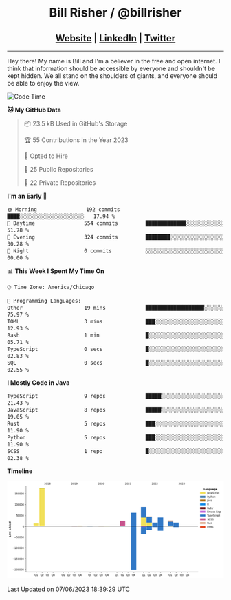 
<h1 align="center">
    Bill Risher / @billrisher <br />
</h1>
<h2 align="center">
    <a href="https://billrisher.com">Website</a> | <a href="https://linkedin.com/in/william-risher">LinkedIn</a> | <a href="https://twitter.com/billrisher_">Twitter</a> 
 </h2>

---

Hey there! My name is Bill and I'm a believer in the free and open internet. 
I think that information should be accessible by everyone and shouldn't be kept hidden. 
We all stand on the shoulders of giants, and everyone should be able to enjoy the view.

<!--START_SECTION:waka-->
![Code Time](http://img.shields.io/badge/Code%20Time-175%20hrs%2019%20mins-blue)

**🐱 My GitHub Data** 

> 📦 23.5 kB Used in GitHub's Storage 
 > 
> 🏆 55 Contributions in the Year 2023
 > 
> 💼 Opted to Hire
 > 
> 📜 25 Public Repositories 
 > 
> 🔑 22 Private Repositories 
 > 
**I'm an Early 🐤** 

```text
🌞 Morning                192 commits         ████░░░░░░░░░░░░░░░░░░░░░   17.94 % 
🌆 Daytime                554 commits         █████████████░░░░░░░░░░░░   51.78 % 
🌃 Evening                324 commits         ████████░░░░░░░░░░░░░░░░░   30.28 % 
🌙 Night                  0 commits           ░░░░░░░░░░░░░░░░░░░░░░░░░   00.00 % 
```


📊 **This Week I Spent My Time On** 

```text
🕑︎ Time Zone: America/Chicago

💬 Programming Languages: 
Other                    19 mins             ███████████████████░░░░░░   75.97 % 
TOML                     3 mins              ███░░░░░░░░░░░░░░░░░░░░░░   12.93 % 
Bash                     1 min               █░░░░░░░░░░░░░░░░░░░░░░░░   05.71 % 
TypeScript               0 secs              █░░░░░░░░░░░░░░░░░░░░░░░░   02.83 % 
SQL                      0 secs              █░░░░░░░░░░░░░░░░░░░░░░░░   02.55 % 
```

**I Mostly Code in Java** 

```text
TypeScript               9 repos             █████░░░░░░░░░░░░░░░░░░░░   21.43 % 
JavaScript               8 repos             █████░░░░░░░░░░░░░░░░░░░░   19.05 % 
Rust                     5 repos             ███░░░░░░░░░░░░░░░░░░░░░░   11.90 % 
Python                   5 repos             ███░░░░░░░░░░░░░░░░░░░░░░   11.90 % 
SCSS                     1 repo              █░░░░░░░░░░░░░░░░░░░░░░░░   02.38 % 
```



**Timeline**

![Lines of Code chart](https://raw.githubusercontent.com/billrisher/billrisher/main/assets/bar_graph.png)


 Last Updated on 07/06/2023 18:39:29 UTC
<!--END_SECTION:waka-->
